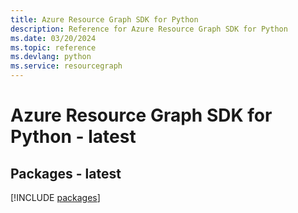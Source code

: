 ```yaml
---
title: Azure Resource Graph SDK for Python
description: Reference for Azure Resource Graph SDK for Python
ms.date: 03/20/2024
ms.topic: reference
ms.devlang: python
ms.service: resourcegraph
---
```

# Azure Resource Graph SDK for Python - latest
## Packages - latest
[!INCLUDE [packages](resource-graph-index.md)]